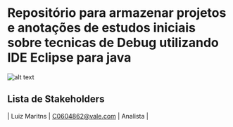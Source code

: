 # Repositório para armazenar projetos e anotações de estudos iniciais sobre tecnicas de Debug utilizando IDE Eclipse para java



![alt text](https://i.ytimg.com/vi/dwNLNk2LKBE/maxresdefault.jpg)



## Lista de Stakeholders


| Luiz Maritns		| C0604862@vale.com | Analista |
